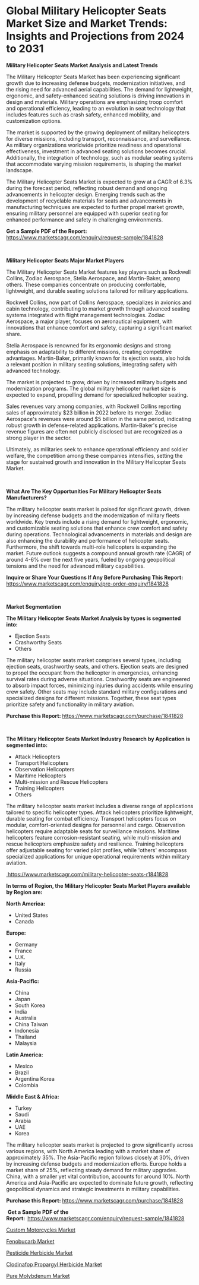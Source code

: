 <p><h1>Global Military Helicopter Seats Market Size and Market Trends: Insights and Projections from 2024 to 2031</h1></p><p><strong>Military Helicopter Seats Market Analysis and Latest Trends</strong></p>
<p><p>The Military Helicopter Seats Market has been experiencing significant growth due to increasing defense budgets, modernization initiatives, and the rising need for advanced aerial capabilities. The demand for lightweight, ergonomic, and safety-enhanced seating solutions is driving innovations in design and materials. Military operations are emphasizing troop comfort and operational efficiency, leading to an evolution in seat technology that includes features such as crash safety, enhanced mobility, and customization options.</p><p>The market is supported by the growing deployment of military helicopters for diverse missions, including transport, reconnaissance, and surveillance. As military organizations worldwide prioritize readiness and operational effectiveness, investment in advanced seating solutions becomes crucial. Additionally, the integration of technology, such as modular seating systems that accommodate varying mission requirements, is shaping the market landscape.</p><p>The Military Helicopter Seats Market is expected to grow at a CAGR of 6.3% during the forecast period, reflecting robust demand and ongoing advancements in helicopter design. Emerging trends such as the development of recyclable materials for seats and advancements in manufacturing techniques are expected to further propel market growth, ensuring military personnel are equipped with superior seating for enhanced performance and safety in challenging environments.</p></p>
<p><strong>Get a Sample PDF of the Report:&nbsp;</strong> <a href="https://www.marketscagr.com/enquiry/request-sample/1841828?utm_campaign=1721&utm_medium=2&utm_source=Github&utm_content=ia&utm_term=16102024&utm_id=military-helicopter-seats">https://www.marketscagr.com/enquiry/request-sample/1841828</a></p>
<p>&nbsp;</p>
<p><strong>Military Helicopter Seats Major Market Players</strong></p>
<p><p>The Military Helicopter Seats Market features key players such as Rockwell Collins, Zodiac Aerospace, Stelia Aerospace, and Martin-Baker, among others. These companies concentrate on producing comfortable, lightweight, and durable seating solutions tailored for military applications.</p><p>Rockwell Collins, now part of Collins Aerospace, specializes in avionics and cabin technology, contributing to market growth through advanced seating systems integrated with flight management technologies. Zodiac Aerospace, a major player, focuses on aeronautical equipment, with innovations that enhance comfort and safety, capturing a significant market share.</p><p>Stelia Aerospace is renowned for its ergonomic designs and strong emphasis on adaptability to different missions, creating competitive advantages. Martin-Baker, primarily known for its ejection seats, also holds a relevant position in military seating solutions, integrating safety with advanced technology.</p><p>The market is projected to grow, driven by increased military budgets and modernization programs. The global military helicopter market size is expected to expand, propelling demand for specialized helicopter seating. </p><p>Sales revenues vary among companies, with Rockwell Collins reporting sales of approximately $23 billion in 2022 before its merger. Zodiac Aerospace's revenues were around $5 billion in the same period, indicating robust growth in defense-related applications. Martin-Baker's precise revenue figures are often not publicly disclosed but are recognized as a strong player in the sector.</p><p>Ultimately, as militaries seek to enhance operational efficiency and soldier welfare, the competition among these companies intensifies, setting the stage for sustained growth and innovation in the Military Helicopter Seats Market.</p></p>
<p>&nbsp;</p>
<p><strong>What Are The Key Opportunities For Military Helicopter Seats Manufacturers?</strong></p>
<p><p>The military helicopter seats market is poised for significant growth, driven by increasing defense budgets and the modernization of military fleets worldwide. Key trends include a rising demand for lightweight, ergonomic, and customizable seating solutions that enhance crew comfort and safety during operations. Technological advancements in materials and design are also enhancing the durability and performance of helicopter seats. Furthermore, the shift towards multi-role helicopters is expanding the market. Future outlook suggests a compound annual growth rate (CAGR) of around 4-6% over the next five years, fueled by ongoing geopolitical tensions and the need for advanced military capabilities.</p></p>
<p><strong>Inquire or Share Your Questions If Any Before Purchasing This Report:</strong> <a href="https://www.marketscagr.com/enquiry/pre-order-enquiry/1841828?utm_campaign=1721&utm_medium=2&utm_source=Github&utm_content=ia&utm_term=16102024&utm_id=military-helicopter-seats">https://www.marketscagr.com/enquiry/pre-order-enquiry/1841828</a></p>
<p>&nbsp;</p>
<p><strong>Market Segmentation</strong></p>
<p><strong>The Military Helicopter Seats Market Analysis by types is segmented into:</strong></p>
<p><ul><li>Ejection Seats</li><li>Crashworthy Seats</li><li>Others</li></ul></p>
<p><p>The military helicopter seats market comprises several types, including ejection seats, crashworthy seats, and others. Ejection seats are designed to propel the occupant from the helicopter in emergencies, enhancing survival rates during adverse situations. Crashworthy seats are engineered to absorb impact forces, minimizing injuries during accidents while ensuring crew safety. Other seats may include standard military configurations and specialized designs for different missions. Together, these seat types prioritize safety and functionality in military aviation.</p></p>
<p><strong>Purchase this Report:&nbsp;</strong><a href="https://www.marketscagr.com/purchase/1841828?utm_campaign=1721&utm_medium=2&utm_source=Github&utm_content=ia&utm_term=16102024&utm_id=military-helicopter-seats">https://www.marketscagr.com/purchase/1841828</a></p>
<p>&nbsp;</p>
<p><strong>The Military Helicopter Seats Market Industry Research by Application is segmented into:</strong></p>
<p><ul><li>Attack Helicopters</li><li>Transport Helicopters</li><li>Observation Helicopters</li><li>Maritime Helicopters</li><li>Multi-mission and Rescue Helicopters</li><li>Training Helicopters</li><li>Others</li></ul></p>
<p><p>The military helicopter seats market includes a diverse range of applications tailored to specific helicopter types. Attack helicopters prioritize lightweight, durable seating for combat efficiency. Transport helicopters focus on modular, comfort-oriented designs for personnel and cargo. Observation helicopters require adaptable seats for surveillance missions. Maritime helicopters feature corrosion-resistant seating, while multi-mission and rescue helicopters emphasize safety and resilience. Training helicopters offer adjustable seating for varied pilot profiles, while 'others' encompass specialized applications for unique operational requirements within military aviation.</p></p>
<p><a href="https://www.marketscagr.com/military-helicopter-seats-r1841828?utm_campaign=1721&utm_medium=2&utm_source=Github&utm_content=ia&utm_term=16102024&utm_id=military-helicopter-seats">&nbsp;https://www.marketscagr.com/military-helicopter-seats-r1841828</a></p>
<p><strong>In terms of Region, the Military Helicopter Seats Market Players available by Region are:</strong></p>
<p>
    <p> <strong> North America: </strong>
        <ul>
            <li>United States</li>
            <li>Canada</li>
        </ul>
        </p> 
    <p> <strong> Europe: </strong>
        <ul>
            <li>Germany</li>
            <li>France</li>
            <li>U.K.</li>
            <li>Italy</li>
            <li>Russia</li>
        </ul>
        </p> 
    <p> <strong> Asia-Pacific: </strong>
        <ul>
            <li>China</li>
            <li>Japan</li>
            <li>South Korea</li>
            <li>India</li>
            <li>Australia</li>
            <li>China Taiwan</li>
            <li>Indonesia</li>
            <li>Thailand</li>
            <li>Malaysia</li>
        </ul>
        </p> 
    <p> <strong> Latin America: </strong>
        <ul>
            <li>Mexico</li>
            <li>Brazil</li>
            <li>Argentina Korea</li>
            <li>Colombia</li>
        </ul>
        </p> 
    <p> <strong> Middle East & Africa: </strong>
        <ul>
            <li>Turkey</li>
            <li>Saudi</li>
            <li>Arabia</li>
            <li>UAE</li>
            <li>Korea</li>
        </ul>
    </p>
    </p>
<p><p>The military helicopter seats market is projected to grow significantly across various regions, with North America leading with a market share of approximately 35%. The Asia-Pacific region follows closely at 30%, driven by increasing defense budgets and modernization efforts. Europe holds a market share of 25%, reflecting steady demand for military upgrades. China, with a smaller yet vital contribution, accounts for around 10%. North America and Asia-Pacific are expected to dominate future growth, reflecting geopolitical dynamics and strategic investments in military capabilities.</p></p>
<p><strong>Purchase this Report: </strong><a href="https://www.marketscagr.com/purchase/1841828?utm_campaign=1721&utm_medium=2&utm_source=Github&utm_content=ia&utm_term=16102024&utm_id=military-helicopter-seats">https://www.marketscagr.com/purchase/1841828</a></p>
<p>&nbsp;<strong>Get a Sample PDF of the Report:&nbsp;&nbsp;</strong><a href="https://www.marketscagr.com/enquiry/request-sample/1841828?utm_campaign=1721&utm_medium=2&utm_source=Github&utm_content=ia&utm_term=16102024&utm_id=military-helicopter-seats">https://www.marketscagr.com/enquiry/request-sample/1841828</a></p>
<p><strong></strong></p>
<p><p><a href="https://www.linkedin.com/pulse/custom-motorcycles-market-segmentation-applications-types-btzke?utm_campaign=1721&utm_medium=2&utm_source=Github&utm_content=ia&utm_term=16102024&utm_id=military-helicopter-seats">Custom Motorcycles Market</a></p><p><a href="https://www.linkedin.com/pulse/fenobucarb-market-share-analysis-growth-trends-forecasts-d6qqf?utm_campaign=1721&utm_medium=2&utm_source=Github&utm_content=ia&utm_term=16102024&utm_id=military-helicopter-seats">Fenobucarb Market</a></p><p><a href="https://www.linkedin.com/pulse/navigating-global-pesticide-herbicide-market-landscape-trends-ereff?utm_campaign=1721&utm_medium=2&utm_source=Github&utm_content=ia&utm_term=16102024&utm_id=military-helicopter-seats">Pesticide Herbicide Market</a></p><p><a href="https://www.linkedin.com/pulse/clodinafop-propargyl-herbicide-market-forecast-global-trends-1r7hf?utm_campaign=1721&utm_medium=2&utm_source=Github&utm_content=ia&utm_term=16102024&utm_id=military-helicopter-seats">Clodinafop Propargyl Herbicide Market</a></p><p><a href="https://www.linkedin.com/pulse/pure-molybdenum-market-size-share-trends-analysis-report-end-s5tcf?utm_campaign=1721&utm_medium=2&utm_source=Github&utm_content=ia&utm_term=16102024&utm_id=military-helicopter-seats">Pure Molybdenum Market</a></p></p>